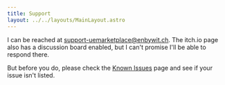 ```yaml
---
title: Support
layout: ../../layouts/MainLayout.astro
---
```


I can be reached at support-uemarketplace@enbywit.ch. The itch.io page also has a discussion board enabled, but I can't promise I'll be able to respond there.

But before you do, please check the [Known Issues](/en/general/known-issues) page and see if your issue isn't listed.